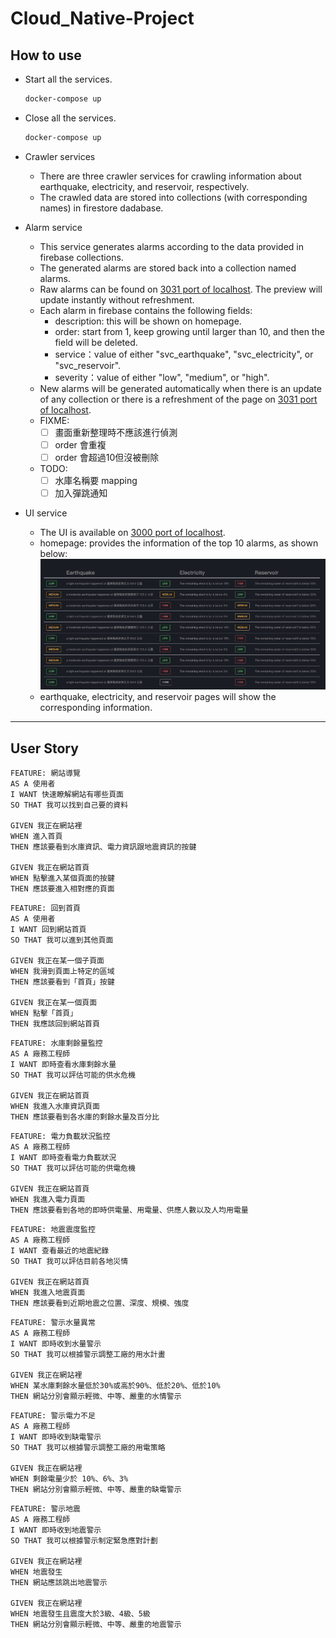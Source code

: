 # Cloud_Native-Project

## How to use

- Start all the services.

    ``` sh
    docker-compose up
    ```

- Close all the services.

    ``` sh
    docker-compose up
    ```

- Crawler services
  - There are three crawler services for crawling information about earthquake, electricity, and reservoir, respectively.
  - The crawled data are stored into collections (with corresponding names) in firestore dadabase.

- Alarm service
  - This service generates alarms according to the data provided in firebase collections.
  - The generated alarms are stored back into a collection named alarms.
  - Raw alarms can be found on [3031 port of localhost](http://localhost:3001). The preview will update instantly without refreshment.
  - Each alarm in firebase contains the following fields:    
      - description: this will be shown on homepage.
      - order: start from 1, keep growing until larger than 10, and then the field will be deleted.
      - service：value of either "svc_earthquake", "svc_electricity", or "svc_reservoir".
      - severity：value of either "low", "medium", or "high".
  - New alarms will be generated automatically when there is an update of any collection or there is a refreshment of the page on [3031 port of localhost](http://localhost:3001).
  - FIXME: 
      - [ ] 畫面重新整理時不應該進行偵測
      - [ ] order 會重複
      - [ ] order 會超過10但沒被刪除
  - TODO:
      - [ ] 水庫名稱要 mapping
      - [ ] 加入彈跳通知

- UI service
  - The UI is available on [3000 port of localhost](http://localhost:3000).
  - homepage: provides the information of the top 10 alarms, as shown below:
      ![homepage](./img/homepage.jpg)
  - earthquake, electricity, and reservoir pages will show the corresponding information.

---
## User Story

```
FEATURE: 網站導覽
AS A 使用者
I WANT 快速瞭解網站有哪些頁面
SO THAT 我可以找到自己要的資料

GIVEN 我正在網站裡
WHEN 進入首頁
THEN 應該要看到水庫資訊、電力資訊跟地震資訊的按鍵

GIVEN 我正在網站首頁
WHEN 點擊進入某個頁面的按鍵
THEN 應該要進入相對應的頁面
```

```
FEATURE: 回到首頁
AS A 使用者
I WANT 回到網站首頁
SO THAT 我可以進到其他頁面

GIVEN 我正在某一個子頁面
WHEN 我滑到頁面上特定的區域
THEN 應該要看到「首頁」按鍵

GIVEN 我正在某一個頁面
WHEN 點擊「首頁」
THEN 我應該回到網站首頁
```

```
FEATURE: 水庫剩餘量監控
AS A 廠務工程師
I WANT 即時查看水庫剩餘水量
SO THAT 我可以評估可能的供水危機

GIVEN 我正在網站首頁
WHEN 我進入水庫資訊頁面
THEN 應該要看到各水庫的剩餘水量及百分比
```

```
FEATURE: 電力負載狀況監控
AS A 廠務工程師
I WANT 即時查看電力負載狀況
SO THAT 我可以評估可能的供電危機

GIVEN 我正在網站首頁
WHEN 我進入電力頁面
THEN 應該要看到各地的即時供電量、用電量、供應人數以及人均用電量
```

```
FEATURE: 地震震度監控
AS A 廠務工程師
I WANT 查看最近的地震紀錄
SO THAT 我可以評估目前各地災情

GIVEN 我正在網站首頁
WHEN 我進入地震頁面
THEN 應該要看到近期地震之位置、深度、規模、強度
```

```
FEATURE: 警示水量異常
AS A 廠務工程師
I WANT 即時收到水量警示
SO THAT 我可以根據警示調整工廠的用水計畫

GIVEN 我正在網站裡
WHEN 某水庫剩餘水量低於30%或高於90%、低於20%、低於10%
THEN 網站分別會顯示輕微、中等、嚴重的水情警示
```

```
FEATURE: 警示電力不足
AS A 廠務工程師
I WANT 即時收到缺電警示
SO THAT 我可以根據警示調整工廠的用電策略

GIVEN 我正在網站裡
WHEN 剩餘電量少於 10%、6%、3%
THEN 網站分別會顯示輕微、中等、嚴重的缺電警示
```

```
FEATURE: 警示地震
AS A 廠務工程師
I WANT 即時收到地震警示
SO THAT 我可以根據警示制定緊急應對計劃

GIVEN 我正在網站裡
WHEN 地震發生
THEN 網站應該跳出地震警示

GIVEN 我正在網站裡
WHEN 地震發生且震度大於3級、4級、5級
THEN 網站分別會顯示輕微、中等、嚴重的地震警示
```
